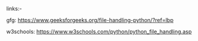 links:-

gfg:
https://www.geeksforgeeks.org/file-handling-python/?ref=lbp

w3schools:
https://www.w3schools.com/python/python_file_handling.asp
